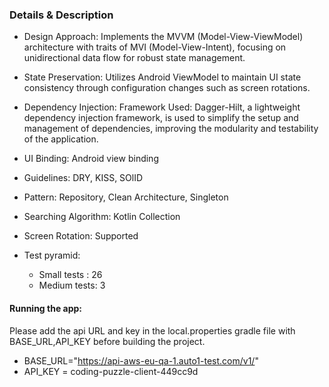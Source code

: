 ### Details & Description

- Design Approach: Implements the MVVM (Model-View-ViewModel) architecture
  with traits of MVI (Model-View-Intent), focusing on unidirectional data flow
  for robust state management.

- State Preservation: Utilizes Android ViewModel to maintain UI state
  consistency through configuration changes such as screen rotations.

- Dependency Injection: Framework Used: Dagger-Hilt, a lightweight
  dependency injection framework, is used to simplify the setup and management
  of dependencies, improving the modularity and testability of the application.

- UI Binding: Android view binding
- Guidelines: DRY, KISS, SOlID
- Pattern: Repository, Clean Architecture, Singleton
- Searching Algorithm: Kotlin Collection
- Screen Rotation: Supported

- Test pyramid:
  - Small tests : 26
  - Medium tests: 3

#### Running the app:

Please add the api URL and key in the local.properties gradle file with BASE_URL,API_KEY before
building the project.

- BASE_URL="https://api-aws-eu-qa-1.auto1-test.com/v1/"
- API_KEY = coding-puzzle-client-449cc9d